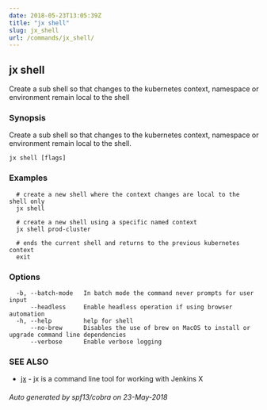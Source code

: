 ```yaml
---
date: 2018-05-23T13:05:39Z
title: "jx shell"
slug: jx_shell
url: /commands/jx_shell/
---
```

## jx shell

Create a sub shell so that changes to the kubernetes context, namespace or environment remain local to the shell

### Synopsis

Create a sub shell so that changes to the kubernetes context, namespace or environment remain local to the shell.

```
jx shell [flags]
```

### Examples

```
  # create a new shell where the context changes are local to the shell only
  jx shell
  
  # create a new shell using a specific named context
  jx shell prod-cluster
  
  # ends the current shell and returns to the previous kubernetes context
  exit
```

### Options

```
  -b, --batch-mode   In batch mode the command never prompts for user input
      --headless     Enable headless operation if using browser automation
  -h, --help         help for shell
      --no-brew      Disables the use of brew on MacOS to install or upgrade command line dependencies
      --verbose      Enable verbose logging
```

### SEE ALSO

* [jx](/commands/jx/)	 - jx is a command line tool for working with Jenkins X

###### Auto generated by spf13/cobra on 23-May-2018
